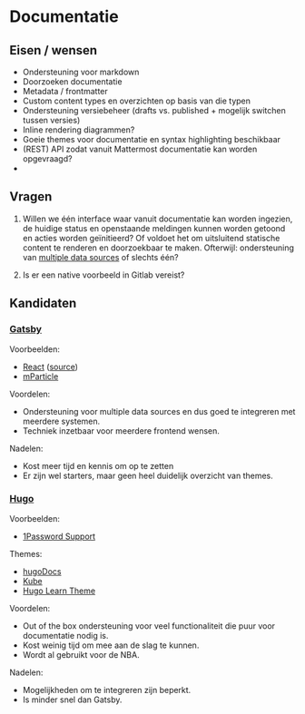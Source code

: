# Documentatie

## Eisen / wensen

* Ondersteuning voor markdown
* Doorzoeken documentatie
* Metadata / frontmatter
* Custom content types en overzichten op basis van die typen
* Ondersteuning versiebeheer (drafts vs. published + mogelijk switchen tussen
  versies)
* Inline rendering diagrammen?
* Goeie themes voor documentatie en syntax highlighting beschikbaar
* (REST) API zodat vanuit Mattermost documentatie kan worden opgevraagd?
* 


## Vragen

1. Willen we één interface waar vanuit documentatie kan worden ingezien, de
   huidige status en openstaande meldingen kunnen worden getoond en acties
   worden geïnitieerd? Of voldoet het om uitsluitend statische content te
   renderen en doorzoekbaar te maken.
   Ofterwijl: ondersteuning van [multiple data
   sources](https://www.gatsbyjs.org/blog/2018-05-11-six-reasons-i-chose-gatsby/#4-multiple-data-sources)
   of slechts één?

2. Is er een native voorbeeld in Gitlab vereist?

## Kandidaten

### [Gatsby](https://www.gatsbyjs.org)

Voorbeelden:

* [React](https://reactjs.org)
  ([source](https://github.com/reactjs/reactjs.org))
* [mParticle](https://docs.mparticle.com/)

Voordelen:

* Ondersteuning voor multiple data sources en dus goed te integreren met
  meerdere systemen.
* Techniek inzetbaar voor meerdere frontend wensen.

Nadelen:

* Kost meer tijd en kennis om op te zetten
* Er zijn wel starters, maar geen heel duidelijk overzicht van themes.

### [Hugo](https://gohugo.io)

Voorbeelden:

* [1Password Support](https://support.1password.com/)

Themes:

* [hugoDocs](https://github.com/gohugoio/hugoDocs)
* [Kube](https://themes.gohugo.io/theme/kube)
* [Hugo Learn Theme](https://github.com/matcornic/hugo-theme-learn)

Voordelen:

* Out of the box ondersteuning voor veel functionaliteit die puur voor
  documentatie nodig is.
* Kost weinig tijd om mee aan de slag te kunnen.
* Wordt al gebruikt voor de NBA.

Nadelen:

* Mogelijkheden om te integreren zijn beperkt.
* Is minder snel dan Gatsby.
